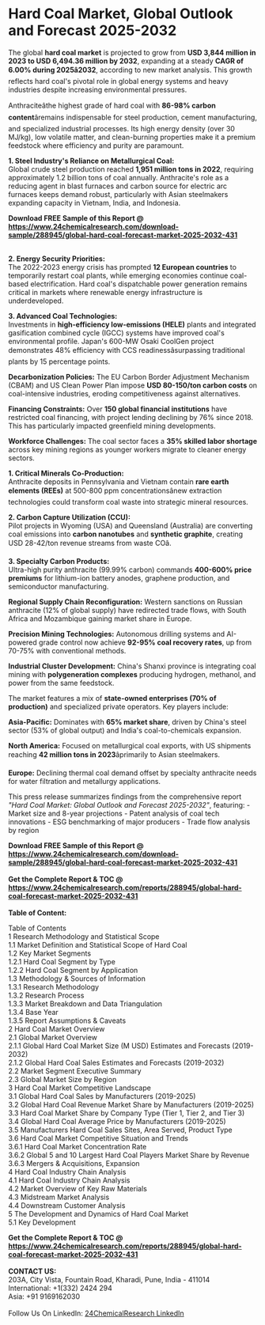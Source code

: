 <h1>Hard Coal Market, Global Outlook and Forecast 2025-2032</h1><p>The global <strong>hard coal market</strong> is projected to grow from <strong>USD 3,844 million in 2023 to USD 6,494.36 million by 2032</strong>, expanding at a steady <strong>CAGR of 6.00% during 2025â2032</strong>, according to new market analysis. This growth reflects hard coal's pivotal role in global energy systems and heavy industries despite increasing environmental pressures.</p><p>Anthraciteâthe highest grade of hard coal with <strong>86-98% carbon content</strong>âremains indispensable for steel production, cement manufacturing, and specialized industrial processes. Its high energy density (over 30 MJ/kg), low volatile matter, and clean-burning properties make it a premium feedstock where efficiency and purity are paramount.</p><p><strong>1. Steel Industry's Reliance on Metallurgical Coal:</strong><br>
Global crude steel production reached <strong>1,951 million tons in 2022</strong>, requiring approximately 1.2 billion tons of coal annually. Anthracite's role as a reducing agent in blast furnaces and carbon source for electric arc furnaces keeps demand robust, particularly with Asian steelmakers expanding capacity in Vietnam, India, and Indonesia.</p><div><b>Download FREE Sample of this Report @ 
            <a href="https://www.24chemicalresearch.com/download-sample/288945/global-hard-coal-forecast-market-2025-2032-431">
            https://www.24chemicalresearch.com/download-sample/288945/global-hard-coal-forecast-market-2025-2032-431</a></b></div><br><p><strong>2. Energy Security Priorities:</strong><br>
The 2022-2023 energy crisis has prompted <strong>12 European countries</strong> to temporarily restart coal plants, while emerging economies continue coal-based electrification. Hard coal's dispatchable power generation remains critical in markets where renewable energy infrastructure is underdeveloped.</p><p><strong>3. Advanced Coal Technologies:</strong><br>
Investments in <strong>high-efficiency low-emissions (HELE)</strong> plants and integrated gasification combined cycle (IGCC) systems have improved coal's environmental profile. Japan's 600-MW Osaki CoolGen project demonstrates 48% efficiency with CCS readinessâsurpassing traditional plants by 15 percentage points.</p><p><strong>Decarbonization Policies:</strong> The EU Carbon Border Adjustment Mechanism (CBAM) and US Clean Power Plan impose <strong>USD 80-150/ton carbon costs</strong> on coal-intensive industries, eroding competitiveness against alternatives.</p><p><strong>Financing Constraints:</strong> Over <strong>150 global financial institutions</strong> have restricted coal financing, with project lending declining by 76% since 2018. This has particularly impacted greenfield mining developments.</p><p><strong>Workforce Challenges:</strong> The coal sector faces a <strong>35% skilled labor shortage</strong> across key mining regions as younger workers migrate to cleaner energy sectors.</p><p><strong>1. Critical Minerals Co-Production:</strong><br>
Anthracite deposits in Pennsylvania and Vietnam contain <strong>rare earth elements (REEs)</strong> at 500-800 ppm concentrationsânew extraction technologies could transform coal waste into strategic mineral resources.</p><p><strong>2. Carbon Capture Utilization (CCU):</strong><br>
Pilot projects in Wyoming (USA) and Queensland (Australia) are converting coal emissions into <strong>carbon nanotubes</strong> and <strong>synthetic graphite</strong>, creating USD 28-42/ton revenue streams from waste COâ.</p><p><strong>3. Specialty Carbon Products:</strong><br>
Ultra-high purity anthracite (99.99% carbon) commands <strong>400-600% price premiums</strong> for lithium-ion battery anodes, graphene production, and semiconductor manufacturing.</p><p><strong>Regional Supply Chain Reconfiguration:</strong> Western sanctions on Russian anthracite (12% of global supply) have redirected trade flows, with South Africa and Mozambique gaining market share in Europe.</p><p><strong>Precision Mining Technologies:</strong> Autonomous drilling systems and AI-powered grade control now achieve <strong>92-95% coal recovery rates</strong>, up from 70-75% with conventional methods.</p><p><strong>Industrial Cluster Development:</strong> China's Shanxi province is integrating coal mining with <strong>polygeneration complexes</strong> producing hydrogen, methanol, and power from the same feedstock.</p><p>The market features a mix of <strong>state-owned enterprises (70% of production)</strong> and specialized private operators. Key players include:</p><p><strong>Asia-Pacific:</strong> Dominates with <strong>65% market share</strong>, driven by China's steel sector (53% of global output) and India's coal-to-chemicals expansion.</p><p><strong>North America:</strong> Focused on metallurgical coal exports, with US shipments reaching <strong>42 million tons in 2023</strong>âprimarily to Asian steelmakers.</p><p><strong>Europe:</strong> Declining thermal coal demand offset by specialty anthracite needs for water filtration and metallurgy applications.</p><p>This press release summarizes findings from the comprehensive report <em>"Hard Coal Market: Global Outlook and Forecast 2025-2032"</em>, featuring:
- Market size and 8-year projections
- Patent analysis of coal tech innovations
- ESG benchmarking of major producers
- Trade flow analysis by region</p><div><b>Download FREE Sample of this Report @ 
            <a href="https://www.24chemicalresearch.com/download-sample/288945/global-hard-coal-forecast-market-2025-2032-431">
            https://www.24chemicalresearch.com/download-sample/288945/global-hard-coal-forecast-market-2025-2032-431</a></b></div><br><div><b>Get the Complete Report & TOC @ 
            <a href="https://www.24chemicalresearch.com/reports/288945/global-hard-coal-forecast-market-2025-2032-431">
            https://www.24chemicalresearch.com/reports/288945/global-hard-coal-forecast-market-2025-2032-431</a></b></div><br>
            <b>Table of Content:</b><p>Table of Contents<br />
1 Research Methodology and Statistical Scope<br />
1.1 Market Definition and Statistical Scope of Hard Coal<br />
1.2 Key Market Segments<br />
1.2.1 Hard Coal Segment by Type<br />
1.2.2 Hard Coal Segment by Application<br />
1.3 Methodology & Sources of Information<br />
1.3.1 Research Methodology<br />
1.3.2 Research Process<br />
1.3.3 Market Breakdown and Data Triangulation<br />
1.3.4 Base Year<br />
1.3.5 Report Assumptions & Caveats<br />
2 Hard Coal Market Overview<br />
2.1 Global Market Overview<br />
2.1.1 Global Hard Coal Market Size (M USD) Estimates and Forecasts (2019-2032)<br />
2.1.2 Global Hard Coal Sales Estimates and Forecasts (2019-2032)<br />
2.2 Market Segment Executive Summary<br />
2.3 Global Market Size by Region<br />
3 Hard Coal Market Competitive Landscape<br />
3.1 Global Hard Coal Sales by Manufacturers (2019-2025)<br />
3.2 Global Hard Coal Revenue Market Share by Manufacturers (2019-2025)<br />
3.3 Hard Coal Market Share by Company Type (Tier 1, Tier 2, and Tier 3)<br />
3.4 Global Hard Coal Average Price by Manufacturers (2019-2025)<br />
3.5 Manufacturers Hard Coal Sales Sites, Area Served, Product Type<br />
3.6 Hard Coal Market Competitive Situation and Trends<br />
3.6.1 Hard Coal Market Concentration Rate<br />
3.6.2 Global 5 and 10 Largest Hard Coal Players Market Share by Revenue<br />
3.6.3 Mergers & Acquisitions, Expansion<br />
4 Hard Coal Industry Chain Analysis<br />
4.1 Hard Coal Industry Chain Analysis<br />
4.2 Market Overview of Key Raw Materials<br />
4.3 Midstream Market Analysis<br />
4.4 Downstream Customer Analysis<br />
5 The Development and Dynamics of Hard Coal Market <br />
5.1 Key Development</p><div><b>Get the Complete Report & TOC @ 
            <a href="https://www.24chemicalresearch.com/reports/288945/global-hard-coal-forecast-market-2025-2032-431">
            https://www.24chemicalresearch.com/reports/288945/global-hard-coal-forecast-market-2025-2032-431</a></b></div><br><b>CONTACT US:</b><br>
            203A, City Vista, Fountain Road, Kharadi, Pune, India - 411014<br>
            International: +1(332) 2424 294<br>
            Asia: +91 9169162030 <br><br>
            Follow Us On LinkedIn: <a href="https://www.linkedin.com/company/24chemicalresearch/">24ChemicalResearch LinkedIn</a>